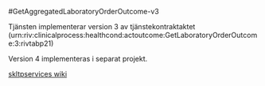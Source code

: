 #GetAggregatedLaboratoryOrderOutcome-v3

Tjänsten implementerar version 3 av tjänstekontraktaktet (urn:riv:clinicalprocess:healthcond:actoutcome:GetLaboratoryOrderOutcome:3:rivtabp21)

Version 4 implementeras i separat projekt.

[skltpservices wiki](https://skl-tp.atlassian.net/wiki/display/SKLTPservices/SKLTP+Services+Home)
